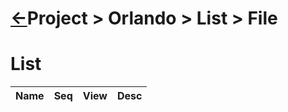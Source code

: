 <head><link rel="stylesheet" href="../../../md.css"/><script src="../../../md.js"></script></head>

[//]: #(Reference)
[Repo_Readme]:    ../list/object_list.md

[File_Whatis]:         ../whatis/baf_whatis.md
[File_List]:           ../list/
[Baf_Whatis]:          ../whatis/baf_whatis.md
[Bucket_Whatis]:       ../whatis/bucket_whatis.md
[Bucket_List]:         ../whatis/bucket_whatis.md
[Cft_Whatis]:    ../whatis/cft_whatis.md
[Dataplatform_Whatis]: ../whatis/dataptf_whatis.md
[Dataquality_Whatis]:  ../whatis/dataptf_whatis.md
[Datagalaxy_Whatis]:   ../whatis/dataptf_whatis.md
[Zone_Whatis]:         ../whatis/zone_whatis.md
[Other_Whatis]:        ../whatis/other_whatis.md

# [&larr;][Repo_Readme]Project > Orlando > List > File


# List
|Name|Seq|View|Desc|
|-|-|-|-|
<br>
